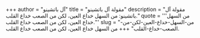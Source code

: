 +++
author = "آل باتشينو"
title = "مقولة آل باتشينو"
description = "مقولة آل باتشينو: من السهل خداع العين، لكن من الصعب خداع القلب."
quote = '''من السهل خداع العين، لكن من الصعب خداع القلب.'''
slug = "من-السهل-خداع-العين-لكن-من-الصعب-خداع-القلب"
+++
من السهل خداع العين، لكن من الصعب خداع القلب.
